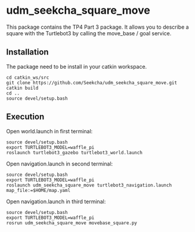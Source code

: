 # udm_seekcha_square_move


This package contains the TP4 Part 3 package. It allows you to describe a square with the Turtlebot3 by calling the move_base / goal service.

## Installation
The package need to be install in your catkin workspace.
```
cd catkin_ws/src
git clone https://github.com/Seekcha/udm_seekcha_square_move.git
catkin build
cd ..
source devel/setup.bash
```

## Execution
Open world.launch in first terminal:
```
source devel/setup.bash
export TURTLEBOT3_MODEL=waffle_pi
roslaunch turtlebot3_gazebo turtlebot3_world.launch
```

Open navigation.launch in second terminal:
```
source devel/setup.bash
export TURTLEBOT3_MODEL=waffle_pi
roslaunch udm_seekcha_square_move turtlebot3_navigation.launch map_file:=$HOME/map.yaml

```

Open navigation.launch in third terminal:
```
source devel/setup.bash
export TURTLEBOT3_MODEL=waffle_pi
rosrun udm_seekcha_square_move movebase_square.py

```



